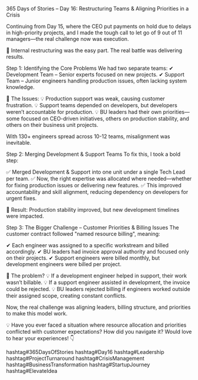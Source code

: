 365 Days of Stories – Day 16: Restructuring Teams & Aligning Priorities in a Crisis

Continuing from Day 15, where the CEO put payments on hold due to delays in high-priority projects, and I made the tough call to let go of 9 out of 11 managers—the real challenge now was execution.

🔹 Internal restructuring was the easy part. The real battle was delivering results.

Step 1: Identifying the Core Problems
We had two separate teams:
✔ Development Team – Senior experts focused on new projects.
✔ Support Team – Junior engineers handling production issues, often lacking system knowledge.

🚧 The Issues:
💡 Production support was weak, causing customer frustration.
💡 Support teams depended on developers, but developers weren’t accountable for production.
💡 BU leaders had their own priorities—some focused on CEO-driven initiatives, others on production stability, and others on their business unit projects.

With 130+ engineers spread across 10-12 teams, misalignment was inevitable.

Step 2: Merging Development & Support Teams
To fix this, I took a bold step:

✅ Merged Development & Support into one unit under a single Tech Lead per team.
✅ Now, the right expertise was allocated where needed—whether for fixing production issues or delivering new features.
✅ This improved accountability and skill alignment, reducing dependency on developers for urgent fixes.

🚀 Result: Production stability improved, but new development timelines were impacted.

Step 3: The Bigger Challenge – Customer Priorities & Billing Issues
The customer contract followed "named resource billing", meaning:

✔ Each engineer was assigned to a specific workstream and billed accordingly.
✔ BU leaders had invoice approval authority and focused only on their projects.
✔ Support engineers were billed monthly, but development engineers were billed per project.

🚧 The problem?
💡 If a development engineer helped in support, their work wasn’t billable.
💡 If a support engineer assisted in development, the invoice could be rejected.
💡 BU leaders rejected billing if engineers worked outside their assigned scope, creating constant conflicts.

Now, the real challenge was aligning leaders, billing structure, and priorities to make this model work.

💡 Have you ever faced a situation where resource allocation and priorities conflicted with customer expectations? How did you navigate it? Would love to hear your experiences! 👇

hashtag#365DaysOfStories hashtag#Day16 hashtag#Leadership hashtag#ProjectTurnaround hashtag#CrisisManagement hashtag#BusinessTransformation hashtag#StartupJourney hashtag#ElevateIdea